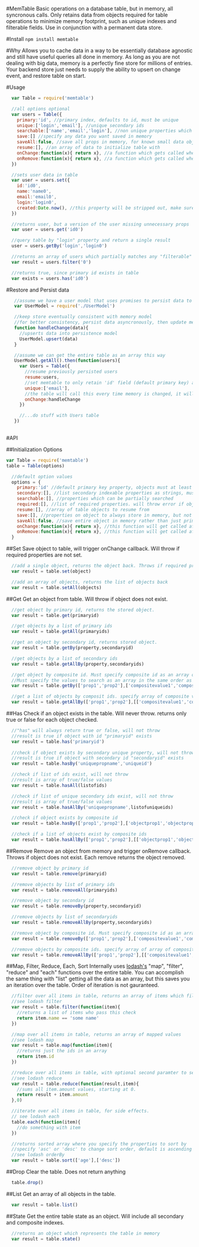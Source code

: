 #MemTable
Basic operations on a database table, but in memory, all syncronous calls. 
Only retains data from objects required for table operations to minimize memory footprint, 
such as unique indexes and filterable fields. Use in conjunction with a permanent data store. 

#Install
`npm install memtable`

#Why
Allows you to cache data in a way to be essentially database agnostic and still have useful queries
all done in memory.  As long as you are not dealing with big data, memory is a perfectly fine store for
millions of entries. Your backend store just needs to supply the ability to upsert on change event, and 
restore table on start.

#Usage
```js
  var Table = require('memtable')

  //all options optional
  var users = Table({
    primary:'id', //primary index, defaults to id, must be unique
    unique:['login','email'], //unique secondary ids
    searchable:['name','email','login'], //non unique properties which can be searched
    save:[] //specify any data you want saved in memory
    saveAll:false, //save all props in memory, for known small data objects
    resume:[], //an array of data to initialize table with
    onChange:function(x){ return x}, //a function which gets called when any data gets set
    onRemove:function(x){ return x}, //a function which gets called when any data gets removed
  })

  //sets user data in table 
  var user = users.set({
    id:'id0',
    name:'name0',
    email:'email0',
    login:'login0',
    created:Date.now(), //this property will be stripped out, make sure its persisted somewhere else
  })

  //returns user, but a version of the user missing unnecessary props
  var user = users.get('id0')

  //query table by "login" property and return a single result
  user = users.getBy('login','login0')

  //returns an array of users which partially matches any "filterable" properties
  var result = users.filter('0')

  //returns true, since primary id exists in table
  var exists = users.has('id0')

``` 

#Restore and Persist data

```js
   //assume we have a user model that uses promises to persist data to database
   var UserModel = require('./UserModel')

   //keep store eventually consistent with memory model
   //for better consistency, persist data asyncronously, then update memtable on success.
   function handleChange(data){
     //upserts data into persistence model
     UserModel.upsert(data)
   }

   //assume we can get the entire table as an array this way
   UserModel.getAll().then(function(users){
     var Users = Table({
       //resume previously persisted users
       resume:users,
       //set memtable to only retain 'id' field (default primary key) and 'email' field
       unique:['email'],
       //the table will call this every time memory is changed, it will ignore any return value.
       onChange:handleChange
     })

     //...do stuff with Users table
   })
   

``` 

#API

##Initialization Options
```js
var Table = require('memtable')
table = Table(options)
``` 
```js
  //default option values
  options = {
    primary:'id' //default primary key property, objects must at least have this property defined
    secondary:[], //list secondary indexable properties as strings, must be unique
    searchable:[], //properties which can be partially searched
    required:[], //list of required properties. will throw error if object is set without one.
    resume:[], //array of table objects to resume from
    save:[], //properties on object to always store in memory, but not to index or filter on
    saveAll:false, //save entire object in memory rather than just primary/unique/filterable props. Only do if you know objects are small. 
    onChange:function(x){ return x}, //this function will get called after memory is set
    onRemove:function(x){ return x}, //this function will get called after memory is deleted
  }
``` 
##Set
Save object to table, will trigger onChange callback. Will throw if required properties are not set.

```js
  //add a single object, returns the object back. Throws if required properties are not defined.
  var result = table.set(object)

  //add an array of objects, returns the list of objects back
  var result = table.setAll(objects)
```

##Get
Get an object from table. Will throw if object does not exist.
```js
  //get object by primary id, returns the stored object. 
  var result = table.get(primaryid)

  //get objects by a list of primary ids
  var result = table.getAll(primaryids)

  //get an object by secondary id, returns stored object.
  var result = table.getBy(property,secondaryid)

  //get objects by a list of secondary ids
  var result = table.getAllBy(property,secondaryids)

  //get object by composite id. Must specify composite id as an array of values
  //Must specify the values to search as an array in the same order as the ids
  var result = table.getBy(['prop1','prop2'],['compositevalue1','compositevalue2'])

  //get a list of objects by composit ids. specify array of composite values.
  var result = table.getAllBy(['prop1','prop2'],[['compositevalue1','compositevalue2']])

```

##Has
Check if an object exists in the table. Will never throw. returns only true or false for each object checked.

```js
  //"has" will always return true or false, will not throw
  //result is true if object with id "primaryid" exists 
  var result = table.has('primaryid')
   
  //check if object exists by secondary unique property, will not throw 
  //result is true if object with secondary id "secondaryid" exists 
  var result = table.hasBy('uniquepropname','uniqueid')

  //check if list of ids exist, will not throw
  //result is array of true/false values
  var result = table.hasAll(listofids)

  //check if list of unique secondary ids exist, will not throw
  //result is array of true/false values
  var result = table.hasAllBy('uniquepropname',listofuniqueids)

  //check if object exists by composite id
  var result = table.hasBy(['prop1','prop2'],['objectprop1','objectprop2'])

  //check if a list of objects exist by composite ids
  var result = table.hasAllBy(['prop1','prop2'],[['objectprop1','objectprop2']])
```

##Remove
Remove an object from memory and trigger onRemove callback. Throws if object does not exist. Each remove returns the object removed.

```js
  //remove object by primary id
  var result = table.remove(primaryid)

  //remove objects by list of primary ids
  var result = table.removeAll(primaryids)

  //remove object by secondary id
  var result = table.removeBy(property,secondaryid)

  //remove objects by list of secondaryids
  var result = table.removeAllBy(property,secondaryids)

  //remove object by composite id. Must specify composite id as an array of values
  var result = table.removeBy(['prop1','prop2'],['compositevalue1','compositevalue2'])

  //remove objects by composite ids. specify array of array of composite values.
  var result = table.removeAllBy(['prop1','prop2'],[['compositevalue1','compositevalue2']])
```

##Map, Filter, Reduce, Each, Sort
Internally uses [lodash's]( www.lodash.com) "map", "filter", "reduce" and "each" functions over the entire table.  You can accomplish the same thing
with "list" getting all the data as an array, but this saves you an iteration over the table. Order of iteration is not gauranteed.

```js
  //filter over all items in table, returns an array of items which filter returned true for
  //see lodash filter
  var result = table.filter(function(item){
    //returns a list of items who pass this check
    return item.name == 'some name'
  })

  //map over all items in table, returns an array of mapped values
  //see lodash map
  var result = table.map(function(item){ 
    //returns just the ids in an array
    return item.id
  })

  //reduce over all items in table, with optional second paramter to seed the reduce
  //see lodash reduce
  var result = table.reduce(function(result,item){
    //sums all item.amount values, starting at 0.
    return result + item.amount
  },0)

  //iterate over all items in table, for side effects.
  // see lodash each
  table.each(function(item){
    //do something with item
  })

  //returns sorted array where you specify the properties to sort by
  //specify 'asc' or 'desc' to change sort order, default is ascending
  //see lodash orderBy
  var result = table.sort(['age'],['desc'])

```

##Drop
Clear the table. Does not return anything
```js
  table.drop()
```

##List
Get an array of all objects in the table.
```js
  var result = table.list()
```

##State
Get the entire table state as an object. Will include all secondary and composite indexes.
```js
  //returns an object which represents the table in memory
  var result = table.state()
```




